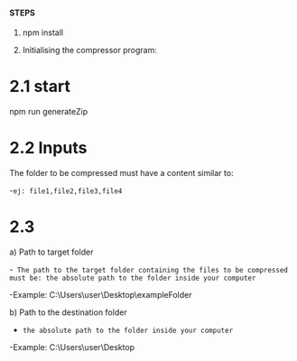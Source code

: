 #### STEPS

1. npm install

2. Initialising the compressor program:

# 2.1 start

npm run generateZip

# 2.2 Inputs

The folder to be compressed must have a content similar to:

-`ej: file1,file2,file3,file4`

# 2.3

a) Path to target folder

-` The path to the target folder containing the files to be compressed must be: the absolute path to the folder inside your computer`

-Example: C:\Users\user\Desktop\exampleFolder

b) Path to the destination folder

- `the absolute path to the folder inside your computer`

-Example: C:\Users\user\Desktop
